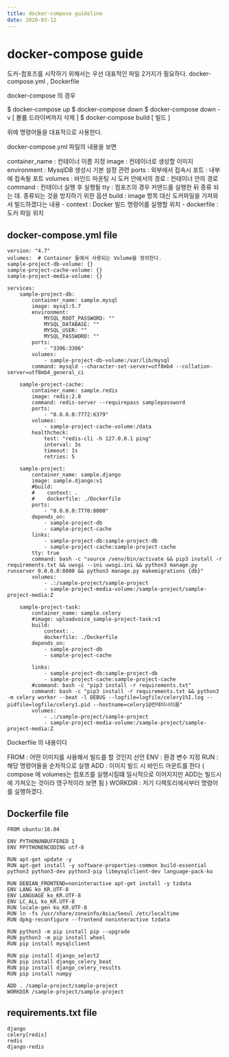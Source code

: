 ```yaml
---
title: docker-compose guideline
date: 2020-03-12
---
```

# docker-compose guide

도커-컴포즈를 시작하기 위해서는 우선 대표적인 파일 2가지가 필요하다.
docker-compose.yml , Dockerfile 


docker-compose 의 경우

$ docker-compose up
$ docker-compose down
$ docker-compose down -v [ 볼륨 드라이버까지 삭제 ]
$ docker-compose build [ 빌드 ]

위에 명령어들을 대표적으로 사용한다.

docker-compose.yml 파일의 내용을 보면

container_name : 컨테이너 이름 지정
image : 컨테이너로 생성할 이미지
environment : MysqlDB 생성시 기본 설정 관련
ports : 외부에서 접속시 포트 : 내부에 접속될 포트
volumes : 바인드 마운팅 시 도커 안에서의 경로 : 컨테이너 안의 경로
command : 컨테이너 실행 후 실행될 
tty : 컴포즈의 경우 커맨드를 실행한 뒤 종류 되는 데. 종류되는 것을 방지하기 위한 옵션
build : image 항목 대신 도커파일을 가져와서 빌드하겠다는 내용
    - context : Docker 빌드 명령어를 실행할 위치
    - dockerfile : 도커 파일 위치


## docker-compose.yml file
    version: "4.7"
    volumes:  # Container 들에서 사용되는 Volume을 정의한다.
    sample-project-db-volume: {}
    sample-project-cache-volume: {}
    sample-project-media-volume: {}

    services:
        sample-project-db:
            container_name: sample.mysql
            image: mysql:5.7
            environment:
                MYSQL_ROOT_PASSWORD: ""
                MYSQL_DATABASE: ""
                MYSQL_USER: ""
                MYSQL_PASSWORD: ""
            ports:
                - "3306:3306"
            volumes:
                - sample-project-db-volume:/var/lib/mysql
            command: mysqld --character-set-server=utf8mb4 --collation-server=utf8mb4_general_ci

        sample-project-cache:
            container_name: sample.redis
            image: redis:2.8
            command: redis-server --requirepass samplepassword
            ports:
                - "0.0.0.0:7772:6379"
            volumes:
                - sample-project-cache-volume:/data
            healthcheck:
                test: "redis-cli -h 127.0.0.1 ping"
                interval: 3s
                timeout: 1s
                retries: 5

        sample-project:
            container_name: sample.django
            image: sample.django:v1
            #build:
            #    context: .
            #    dockerfile: ./Dockerfile
            ports:
                - "0.0.0.0:7770:8000"
            depends_on:
                - sample-project-db
                - sample-project-cache
            links:
                - sample-project-db:sample-project-db
                - sample-project-cache:sample-project-cache
            tty: true
            command: bash -c "source /venv/bin/activate && pip3 install -r requirements.txt && uwsgi --ini uwsgi.ini && python3 manage.py runserver 0.0.0.0:8000 && python3 manage.py makemigrations {db}"
            volumes:
                - .:/sample-project/sample-project
                - sample-project-media-volume:/sample-project/sample-project-media:Z

        sample-project-task:
            container_name: sample.celery
            #image: uploadvoice_sample-project-task:v1
            build:
                context: .
                dockerfile: ./Dockerfile
            depends_on:
                - sample-project-db
                - sample-project-cache

            links:
                - sample-project-db:sample-project-db
                - sample-project-cache:sample-project-cache
            #command: bash -c "pip3 install -r requirements.txt"
            command: bash -c "pip3 install -r requirements.txt && python3 -m celery worker --beat -l DEBUG --logfile=logfile/celery1%I.log --pidfile=logfile/celery1.pid --hostname=celery1@컨테이너이름"
            volumes:
                - .:/sample-project/sample-project
                - sample-project-media-volume:/sample-project/sample-project-media:Z


Dockerfile 의 내용이다

FROM : 어떤 이미지를 사용해서 빌드를 할 것인지 선언
ENV : 환경 변수 지정
RUN : 해당 명령어들을 순차적으로 실행
ADD : 이미지 빌드 시 바인드 마운트를 한다 ( compose 에 volumes는 컴포즈를 실행시킬떄 일시적으로 이어지지만 ADD는 빌드시에 가져오는 것이라 영구적이라 보면 됨 )
WORKDIR : 저기 디렉토리에서부터 명령어를 실행하겠다.


## Dockerfile file
    FROM ubuntu:16.04

    ENV PYTHONUNBUFFERED 1
    ENV PPYTHONENCODING utf-8

    RUN apt-get update -y
    RUN apt-get install -y software-properties-common build-essential python3 python3-dev python3-pip libmysqlclient-dev language-pack-ko

    RUN DEBIAN_FRONTEND=noninteractive apt-get install -y tzdata
    ENV LANG ko_KR.UTF-8
    ENV LANGUAGE ko_KR.UTF-8
    ENV LC_ALL ko_KR.UTF-8
    RUN locale-gen ko_KR.UTF-8
    RUN ln -fs /usr/share/zoneinfo/Asia/Seoul /etc/localtime
    RUN dpkg-reconfigure --frontend noninteractive tzdata

    RUN python3 -m pip install pip --upgrade
    RUN python3 -m pip install wheel
    RUN pip install mysqlclient

    RUN pip install django_select2
    RUN pip install django_celery_beat
    RUN pip install django_celery_results
    RUN pip install numpy

    ADD . /sample-project/sample-project
    WORKDIR /sample-project/sample-project


## requirements.txt file
    django
    celery[redis]
    redis
    django-redis
    
   
